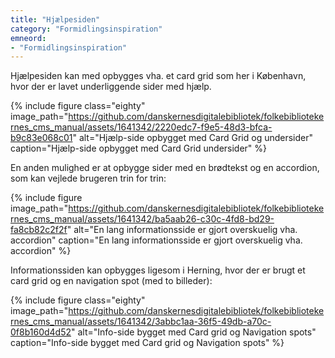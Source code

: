 ```yaml
---
title: "Hjælpesiden"
category: "Formidlingsinspiration"
emneord:
- "Formidlingsinspiration"
---
```


Hjælpesiden kan med opbygges vha. et card grid som her i København, hvor der er lavet underliggende sider med hjælp.

{% include figure class="eighty" image_path="https://github.com/danskernesdigitalebibliotek/folkebibliotekernes_cms_manual/assets/1641342/2220edc7-f9e5-48d3-bfca-b9c83e068c01" alt="Hjælp-side opbygget med Card Grid og undersider" caption="Hjælp-side opbygget med Card Grid undersider" %}

En anden mulighed er at opbygge sider med en brødtekst og en accordion, som kan vejlede brugeren trin for trin:

{% include figure image_path="https://github.com/danskernesdigitalebibliotek/folkebibliotekernes_cms_manual/assets/1641342/ba5aab26-c30c-4fd8-bd29-fa8cb82c2f2f" alt="En lang informationsside er gjort overskuelig vha. accordion" caption="En lang informationsside er gjort overskuelig vha. accordion" %}

Informationssiden kan opbygges ligesom i Herning, hvor der er brugt et card grid og en navigation spot (med to billeder):

{% include figure class="eighty" image_path="https://github.com/danskernesdigitalebibliotek/folkebibliotekernes_cms_manual/assets/1641342/3abbc1aa-36f5-49db-a70c-0f8b160d4d52" alt="Info-side bygget med Card grid og Navigation spots" caption="Info-side bygget med Card grid og Navigation spots" %}




